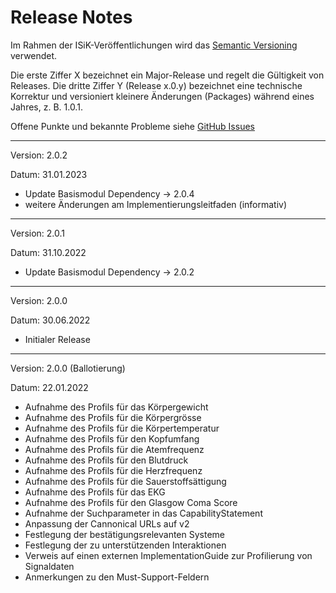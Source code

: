# Release Notes

Im Rahmen der ISiK-Veröffentlichungen wird das [Semantic Versioning](https://semver.org/lang/de/) verwendet.

Die erste Ziffer X bezeichnet ein Major-Release und regelt die Gültigkeit von Releases. Die dritte Ziffer Y (Release x.0.y) bezeichnet eine technische Korrektur und versioniert kleinere Änderungen (Packages) während eines Jahres, z. B. 1.0.1.

Offene Punkte und bekannte Probleme siehe [GitHub Issues](https://github.com/gematik/ISiK-Dokumentenaustausch/issues?q=is%3Aissue+is%3Aopen+label%3A%22offene+Punkte+Ballot%22)


----
Version: 2.0.2

Datum: 31.01.2023

- Update Basismodul Dependency -> 2.0.4
- weitere Änderungen am Implementierungsleitfaden (informativ)

----
Version: 2.0.1

Datum: 31.10.2022

- Update Basismodul Dependency -> 2.0.2

----
Version: 2.0.0

Datum: 30.06.2022

- Initialer Release

----
Version: 2.0.0 (Ballotierung)

Datum: 22.01.2022
 - Aufnahme des Profils für das Körpergewicht
 - Aufnahme des Profils für die Körpergrösse
 - Aufnahme des Profils für die Körpertemperatur
 - Aufnahme des Profils für den Kopfumfang
 - Aufnahme des Profils für die Atemfrequenz
 - Aufnahme des Profils für den Blutdruck
 - Aufnahme des Profils für die Herzfrequenz
 - Aufnahme des Profils für die Sauerstoffsättigung
 - Aufnahme des Profils für das EKG
 - Aufnahme des Profils für den Glasgow Coma Score
 - Aufnahme der Suchparameter in das CapabilityStatement
 - Anpassung der Cannonical URLs auf v2
 - Festlegung der bestätigungsrelevanten Systeme
 - Festlegung der zu unterstützenden Interaktionen
 - Verweis auf einen externen ImplementationGuide zur Profilierung von Signaldaten
 - Anmerkungen zu den Must-Support-Feldern
